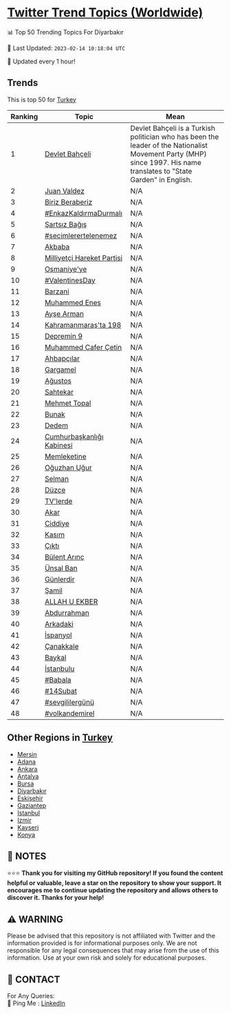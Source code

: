 [Twitter Trend Topics (Worldwide)](https://github.com/ErcinDedeoglu/Twitter-Trend-Topics)
==========


📊 Top 50 Trending Topics For Diyarbakır

📆 Last Updated: `2023-02-14 10:18:04 UTC`

🔧 Updated every 1 hour!


## Trends

This is top 50 for [Turkey](</Turkey>)

| Ranking | Topic | Mean |
| ------- | ------------ | ------------ |
| 1 | [Devlet Bahçeli](http://twitter.com/search?q=Devlet+Bah%c3%a7eli) | Devlet Bahçeli is a Turkish politician who has been the leader of the Nationalist Movement Party (MHP) since 1997. His name translates to "State Garden" in English. |
| 2 | [Juan Valdez](http://twitter.com/search?q=Juan+Valdez) | N/A |
| 3 | [Biriz Beraberiz](http://twitter.com/search?q=Biriz+Beraberiz) | N/A |
| 4 | [#EnkazKaldırmaDurmalı](http://twitter.com/search?q=%23EnkazKald%c4%b1rmaDurmal%c4%b1) | N/A |
| 5 | [Şartsız Bağış](http://twitter.com/search?q=%c5%9earts%c4%b1z+Ba%c4%9f%c4%b1%c5%9f) | N/A |
| 6 | [#secimlerertelenemez](http://twitter.com/search?q=%23secimlerertelenemez) | N/A |
| 7 | [Akbaba](http://twitter.com/search?q=Akbaba) | N/A |
| 8 | [Milliyetçi Hareket Partisi](http://twitter.com/search?q=Milliyet%c3%a7i+Hareket+Partisi) | N/A |
| 9 | [Osmaniye'ye](http://twitter.com/search?q=Osmaniye%27ye) | N/A |
| 10 | [#ValentinesDay](http://twitter.com/search?q=%23ValentinesDay) | N/A |
| 11 | [Barzani](http://twitter.com/search?q=Barzani) | N/A |
| 12 | [Muhammed Enes](http://twitter.com/search?q=Muhammed+Enes) | N/A |
| 13 | [Ayşe Arman](http://twitter.com/search?q=Ay%c5%9fe+Arman) | N/A |
| 14 | [Kahramanmaraş'ta 198](http://twitter.com/search?q=Kahramanmara%c5%9f%27ta+198) | N/A |
| 15 | [Depremin 9](http://twitter.com/search?q=Depremin+9) | N/A |
| 16 | [Muhammed Cafer Çetin](http://twitter.com/search?q=Muhammed+Cafer+%c3%87etin) | N/A |
| 17 | [Ahbapçılar](http://twitter.com/search?q=Ahbap%c3%a7%c4%b1lar) | N/A |
| 18 | [Gargamel](http://twitter.com/search?q=Gargamel) | N/A |
| 19 | [Ağustos](http://twitter.com/search?q=A%c4%9fustos) | N/A |
| 20 | [Sahtekar](http://twitter.com/search?q=Sahtekar) | N/A |
| 21 | [Mehmet Topal](http://twitter.com/search?q=Mehmet+Topal) | N/A |
| 22 | [Bunak](http://twitter.com/search?q=Bunak) | N/A |
| 23 | [Dedem](http://twitter.com/search?q=Dedem) | N/A |
| 24 | [Cumhurbaşkanlığı Kabinesi](http://twitter.com/search?q=Cumhurba%c5%9fkanl%c4%b1%c4%9f%c4%b1+Kabinesi) | N/A |
| 25 | [Memleketine](http://twitter.com/search?q=Memleketine) | N/A |
| 26 | [Oğuzhan Uğur](http://twitter.com/search?q=O%c4%9fuzhan+U%c4%9fur) | N/A |
| 27 | [Selman](http://twitter.com/search?q=Selman) | N/A |
| 28 | [Düzce](http://twitter.com/search?q=D%c3%bczce) | N/A |
| 29 | [TV'lerde](http://twitter.com/search?q=TV%27lerde) | N/A |
| 30 | [Akar](http://twitter.com/search?q=Akar) | N/A |
| 31 | [Ciddiye](http://twitter.com/search?q=Ciddiye) | N/A |
| 32 | [Kasım](http://twitter.com/search?q=Kas%c4%b1m) | N/A |
| 33 | [Çıktı](http://twitter.com/search?q=%c3%87%c4%b1kt%c4%b1) | N/A |
| 34 | [Bülent Arınç](http://twitter.com/search?q=B%c3%bclent+Ar%c4%b1n%c3%a7) | N/A |
| 35 | [Ünsal Ban](http://twitter.com/search?q=%c3%9cnsal+Ban) | N/A |
| 36 | [Günlerdir](http://twitter.com/search?q=G%c3%bcnlerdir) | N/A |
| 37 | [Şamil](http://twitter.com/search?q=%c5%9eamil) | N/A |
| 38 | [ALLAH U EKBER](http://twitter.com/search?q=ALLAH+U+EKBER) | N/A |
| 39 | [Abdurrahman](http://twitter.com/search?q=Abdurrahman) | N/A |
| 40 | [Arkadaki](http://twitter.com/search?q=Arkadaki) | N/A |
| 41 | [İspanyol](http://twitter.com/search?q=%c4%b0spanyol) | N/A |
| 42 | [Çanakkale](http://twitter.com/search?q=%c3%87anakkale) | N/A |
| 43 | [Baykal](http://twitter.com/search?q=Baykal) | N/A |
| 44 | [İstanbulu](http://twitter.com/search?q=%c4%b0stanbulu) | N/A |
| 45 | [#Babala](http://twitter.com/search?q=%23Babala) | N/A |
| 46 | [#14Subat](http://twitter.com/search?q=%2314Subat) | N/A |
| 47 | [#sevgililergünü](http://twitter.com/search?q=%23sevgililerg%c3%bcn%c3%bc) | N/A |
| 48 | [#volkandemirel](http://twitter.com/search?q=%23volkandemirel) | N/A |



## Other Regions in [Turkey](</Turkey>)

* [Mersin](</Turkey/Mersin.md>)
* [Adana](</Turkey/Adana.md>)
* [Ankara](</Turkey/Ankara.md>)
* [Antalya](</Turkey/Antalya.md>)
* [Bursa](</Turkey/Bursa.md>)
* [Diyarbakır](</Turkey/Diyarbakır.md>)
* [Eskişehir](</Turkey/Eskişehir.md>)
* [Gaziantep](</Turkey/Gaziantep.md>)
* [Istanbul](</Turkey/Istanbul.md>)
* [Izmir](</Turkey/Izmir.md>)
* [Kayseri](</Turkey/Kayseri.md>)
* [Konya](</Turkey/Konya.md>)



## 📝 NOTES

⭐⭐⭐ **Thank you for visiting my GitHub repository! If you found the content helpful or valuable, leave a star on the repository to show your support. It encourages me to continue updating the repository and allows others to discover it. Thanks for your help!**


## ⚠️ WARNING

Please be advised that this repository is not affiliated with Twitter and the information provided is for informational purposes only. We are not responsible for any legal consequences that may arise from the use of this information. Use at your own risk and solely for educational purposes.


## 📨 CONTACT

 For Any Queries:  
            🏓 Ping Me : [LinkedIn](https://www.linkedin.com/in/ercindedeoglu/)
